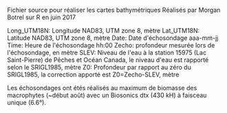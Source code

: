 Fichier source pour réaliser les cartes bathymétriques
Réalisés par Morgan Botrel sur R en juin 2017

Long_UTM18N: Longitude NAD83, UTM zone 8, mètre
Lat_UTM18N: Latitude NAD83, UTM zone 8, mètre
Date: Date d'échosondage aaa-mm-jj
Time: Heure de l'échosondage hh:00
Zecho: profondeur mesurée lors de l'échosondage, en mètre
SLEV: Niveau de l'eau à la station 15975 (Lac Saint-Pierre) de Pêches et Océan Canada, 
le niveau d'eau est rapporté selon le SRIGL1985, mètre
Z0: Profondeur par rapport au zéro du SRIGL1985, la correction apporté est Z0=Zecho-SLEV, mètre

Les échosondages ont étés réalisés au maximum de biomasse des macrophytes (~début août) avec
un Biosonics dtx (430 kH) à faisceau unique (6.6°).